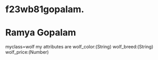 # f23wb81gopalam.

# Ramya Gopalam

myclass=wolf my attributes are
wolf_color:(String) 
wolf_breed:(String) 
wolf_price:(Number)